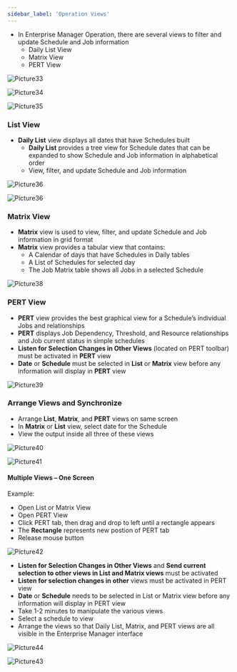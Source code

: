 ```yaml
---
sidebar_label: 'Operation Views'
---
```


<!--
<audio controls="controls">
  <source type="audio/mp3" src="audiobasic/OperationsViews.mp3"></source>
  <p>Your browser does not support the audio element.</p>
</audio> 
-->

* In Enterprise Manager Operation, there are several views to filter and update Schedule and Job information
  * Daily List View
  * Matrix View
  * PERT View 

![Picture33](/imgbasic/Picture33.png)
 
![Picture34](/imgbasic/Picture34.png)

![Picture35](/imgbasic/Picture35.png)

### List View

<!--
<audio controls="controls">
  <source type="audio/mp3" src="audiobasic/ListView.mp3"></source>
  <p>Your browser does not support the audio element.</p>
</audio> 
-->

* **Daily List** view displays all dates that have Schedules built
  * **Daily List** provides a tree view for Schedule dates that can be expanded to show Schedule and Job information in alphabetical order
  * View, filter, and update Schedule and Job information

![Picture36](/imgbasic/Picture36.png)

![Picture36](/imgbasic/Picture36.png)

### Matrix View

<!--
<audio controls="controls">
  <source type="audio/mp3" src="audiobasic/MatrixView.mp3"></source>
  <p>Your browser does not support the audio element.</p>
</audio> 
-->

* **Matrix** view is used to view, filter, and update Schedule and Job information in grid format
* **Matrix** view provides a tabular view that contains: 
  * A Calendar of days that have Schedules in Daily tables
  * A List of Schedules for selected day
  * The Job Matrix table shows all Jobs in a selected Schedule

![Picture38](/imgbasic/Picture38.png) 

### PERT View

<!--
<audio controls="controls">
  <source type="audio/mp3" src="audiobasic/PertView.mp3"></source>
  <p>Your browser does not support the audio element.</p>
</audio> 
-->

* **PERT** view provides the best graphical view for a Schedule’s individual Jobs and relationships
* **PERT** displays Job Dependency, Threshold, and Resource relationships and Job current status in simple schedules
* **Listen for Selection Changes in Other Views** (located on PERT toolbar) must be activated in **PERT** view
* **Date** or **Schedule** must be selected in **List** or **Matrix** view before any information will display in **PERT** view

![Picture39](/imgbasic/Picture39.png)

### Arrange Views and Synchronize

<!--
<audio controls="controls">
  <source type="audio/mp3" src="audiobasic/ArrangeViewsandSynchronize.mp3"></source>
  <p>Your browser does not support the audio element.</p>
</audio> 
-->

* Arrange **List**, **Matrix**, and **PERT** views on same screen 
* In **Matrix** or **List** view, select date for the Schedule 
* View the output inside all three of these views

![Picture40](/imgbasic/Picture40.png)

![Picture41](/imgbasic/Picture41.png)  

#### Multiple Views – One Screen 

Example: 

* Open List or Matrix View  
* Open PERT View  
* Click PERT tab, then drag and drop to left until a rectangle appears  
* The **Rectangle** represents new postion of PERT tab  
* Release mouse button  

![Picture42](/imgbasic/Picture42.png)

* **Listen for Selection Changes in Other Views** and **Send current selection to other views in List and Matrix views** must be activated
* **Listen for selection changes in other** views must be activated in PERT view
* **Date** or **Schedule** needs to be selected in List or Matrix view before any information will display in PERT view
* Take 1-2 minutes to manipulate the various views
* Select a schedule to view
* Arrange the views so that Daily List, Matrix, and PERT views are all visible in the Enterprise Manager interface

![Picture44](/imgbasic/Picture44.png)

![Picture43](/imgbasic/Picture43.png) 

